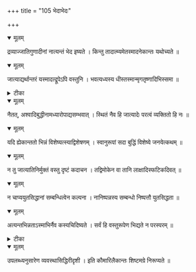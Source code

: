 +++
title = "105 भेदाभेदः"

+++


<details open><summary>मूलम्</summary>

द्रव्याज्जातिगुणादीनां नात्यन्तं भेद इष्यते । किन्तु तादात्म्यमेतस्मादनेकान्तः यथोच्यते ॥
</details>



<details open><summary>मूलम्</summary>

जात्याद्यर्थान्तरं यस्मादत्द्रूपेऽपि वस्तुनि । भवत्यध्यस्य धीस्तस्मान्मृगतृष्णादिभिस्समा ॥
</details>



<details><summary>टीका</summary>

श्लोक.[177]
</details>



<details open><summary>मूलम्</summary>

नैतत्, अश्वादिबुद्धीनामध्यारोपाद्यसम्भवात् । स्थितं नैव हि जात्यादेः परत्वं व्यक्तितो हि नः ॥
</details>



<details open><summary>मूलम्</summary>

यदि ह्येकान्ततो भिन्नं विशेष्यत्स्याद्विशेषणम् । स्वानुरूपां सदा बुद्धिं विशेष्ये जनयेत्कथम् ॥
</details>



<details open><summary>मूलम्</summary>

न तु जात्यातिनिर्मुक्तं वस्तु दृष्टं कदाचन । तद्विमोकेन वा तानि लाक्षादिस्फटिकदिवत् ॥
</details>



<details open><summary>मूलम्</summary>

न चाप्ययुतसिद्धानां सम्बन्धित्वेन कल्पना । नानिष्पन्नस्य सम्बन्धो निष्पत्तौ युतसिद्धता ॥
</details>



<details open><summary>मूलम्</summary>

अत्यन्तभिन्नताऽस्माभिर्नैव कस्यचिदिष्यते । सर्वं हि वस्तुरूपेण भिद्यते न परस्परम् ॥
</details>



<details><summary>टीका</summary>

श्लोक.[297]
</details>



<details open><summary>मूलम्</summary>

उपलब्ध्यनुसारेण व्यवस्थासिद्धिरीदृशी । इति कौमारिलैकान्तः शिष्टमग्रे निरूप्यते ॥
</details>

